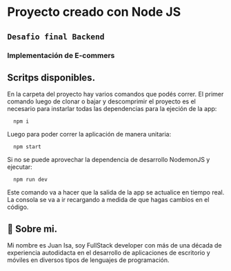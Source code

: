 
# Proyecto creado con Node JS
## `Desafio final Backend` 
### Implementación de E-commers

## Scritps disponibles.
En la carpeta del proyecto hay varios comandos que podés correr. 
El primer comando luego de clonar o bajar y descomprimir el proyecto es el necesario para instarlar todas las dependencias para la ejeción de la app:

```
  npm i
```
Luego para poder correr la aplicación de manera unitaria:

```
  npm start
```
Si no se puede aprovechar la dependencia de desarrollo NodemonJS y ejecutar:

```
  npm run dev
```

Este comando va a hacer que la salida de la app se actualice en tiempo real.
La consola se va a ir recargando a medida de que hagas cambios en el código.

## 🚀 Sobre mi.
Mi nombre es Juan Isa, soy FullStack developer con más de una década de experiencia 
autodidacta en el desarrollo de aplicaciones de escritorio y móviles en diversos tipos de lenguajes de programación.


